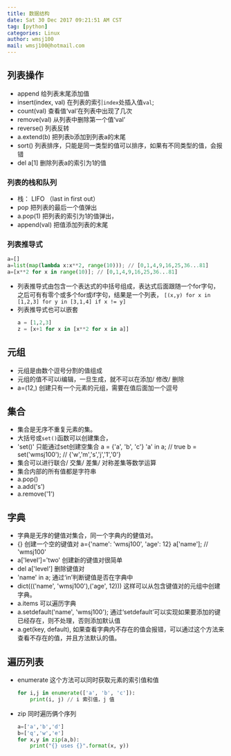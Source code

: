 ```yaml
---
title: 数据结构
date: Sat 30 Dec 2017 09:21:51 AM CST
tag: [python]
categories: Linux
author: wmsj100
mail: wmsj100@hotmail.com
---
```


## 列表操作
- append 给列表末尾添加值
- insert(index, val) 在列表的索引`index`处插入值`val`;
- count(val) 查看值‘val’在列表中出现了几次
- remove(val) 从列表中删除第一个值‘val’
- reverse() 列表反转
- a.extend(b) 把列表b添加到列表a的末尾
- sort() 列表排序，只能是同一类型的值可以排序，如果有不同类型的值，会报错
- del a[1] 删除列表a的索引为1的值

### 列表的栈和队列
- 栈： LIFO （last in first out）
- pop 把列表的最后一个值弹出
- a.pop(1) 把列表的索引为1的值弹出，
- append(val) 把值添加列表的末尾

### 列表推导式
```python
a=[]
a=list(map(lambda x:x**2, range(10))); // [0,1,4,9,16,25,36...81]
a=[x**2 for x in range(10)]; // [0,1,4,9,16,25,36...81]
```

- 列表推导式由包含一个表达式的中括号组成，表达式后面跟随一个for字句，之后可有有零个或多个for或if字句，结果是一个列表，
    `[(x,y) for x in [1,2,3] for y in [3,1,4] if x != y]`
- 列表推导式也可以嵌套
    ```python
    a = [1,2,3]
    z = [x+1 for x in [x**2 for x in a]]
    ```

## 元组
- 元组是由数个逗号分割的值组成
- 元组的值不可以i编辑，一旦生成，就不可以在添加/ 修改/ 删除
- a=(12,) 创建只有一个元素的元组，需要在值后面加一个逗号

## 集合
- 集合是无序不重复元素的集。
- 大括号或`set()`函数可以创建集合，
- 'set()' 只能通过set创建空集合
    a = {'a', 'b', 'c'}
    'a' in a; // true
    b = set('wmsj100'); // {'w','m','s','j','1','0'}
- 集合可以进行联合/ 交集/ 差集/ 对称差集等数学运算
- 集合内部的所有值都是字符串
- a.pop()
- a.add('s')
- a.remove('1')

## 字典
- 字典是无序的健值对集合，同一个字典内的健值对。
- {} 创建一个空的键值对
    a={'name': 'wmsj100', 'age': 12}
    a['name']; // 'wmsj100'
- a['level']='two' 创建新的键值对很简单
- del a['level'] 删除键值对
- 'name' in a; 通过‘in’判断键值是否在字典中
- dict((('name', 'wmsj100'),('age', 12))) 这样可以从包含键值对的元组中创建字典。
- a.items 可以遍历字典
- a.setdefault('name', 'wmsj100'); 通过‘setdefault’可以实现如果要添加的键已经存在，则不处理，否则添加默认值
- a.get(key, default), 如果查看字典内不存在的值会报错，可以通过这个方法来查看不存在的值，并且方法默认的值。

## 遍历列表
- enumerate 这个方法可以同时获取元素的索引值和值
    ```python
    for i,j in enumerate(['a', 'b', 'c']):
        print(i, j) // i 索引值，j 值
    ```

- zip 同时遍历俩个序列
    ```python
    a=['a','b','d']
    b=['q','w','e']
    for x,y in zip(a,b):
        print("{} uses {}".format(x, y))
    ```

